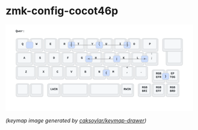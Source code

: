 # zmk-config-cocot46p


<img src="keymap-drawer/enter30.svg" >

_(keymap image generated by [caksoylar/keymap-drawer](https://github.com/caksoylar/keymap-drawer))_

